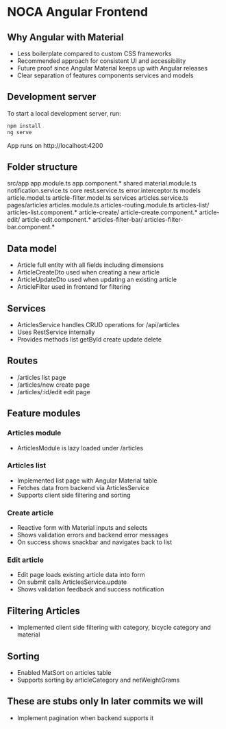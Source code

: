 # NOCA Angular Frontend

## Why Angular with Material
- Less boilerplate compared to custom CSS frameworks
- Recommended approach for consistent UI and accessibility
- Future proof since Angular Material keeps up with Angular releases
- Clear separation of features components services and models

## Development server
To start a local development server, run:
```bash
npm install
ng serve
```
App runs on http://localhost:4200

## Folder structure
src/app
  app.module.ts
  app.component.*
  shared
    material.module.ts
    notification.service.ts
  core
    rest.service.ts
    error.interceptor.ts
  models
    article.model.ts
    article-filter.model.ts
  services
    articles.service.ts
  pages/articles
    articles.module.ts
    articles-routing.module.ts
    articles-list/
      articles-list.component.*
    article-create/
      article-create.component.*
    article-edit/
      article-edit.component.*
    articles-filter-bar/
      articles-filter-bar.component.*

## Data model
- Article full entity with all fields including dimensions
- ArticleCreateDto used when creating a new article
- ArticleUpdateDto used when updating an existing article
- ArticleFilter used in frontend for filtering

## Services
- ArticlesService handles CRUD operations for /api/articles
- Uses RestService internally
- Provides methods list getById create update delete

## Routes
- /articles list page
- /articles/new create page
- /articles/:id/edit edit page

## Feature modules
  ### Articles module
  - ArticlesModule is lazy loaded under /articles
  ### Articles list
  - Implemented list page with Angular Material table
  - Fetches data from backend via ArticlesService
  - Supports client side filtering and sorting
  ### Create article
  - Reactive form with Material inputs and selects
  - Shows validation errors and backend error messages
  - On success shows snackbar and navigates back to list
  ### Edit article
  - Edit page loads existing article data into form
  - On submit calls ArticlesService.update
  - Shows validation feedback and success notification

## Filtering Articles
- Implemented client side filtering with category, bicycle category and material

## Sorting
- Enabled MatSort on articles table
- Supports sorting by articleCategory and netWeightGrams

## These are stubs only In later commits we will
- Implement pagination when backend supports it

